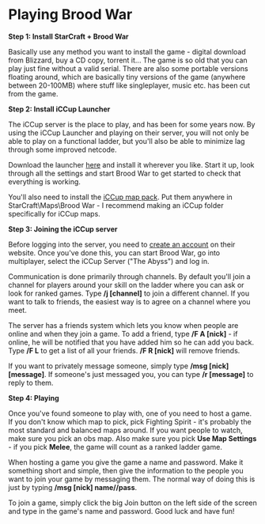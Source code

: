 # Playing Brood War

**Step 1: Install StarCraft + Brood War**

Basically use any method you want to install the game - digital download from Blizzard, buy a CD copy, torrent it... The game is so old that you can play just fine without a valid serial. There are also some portable versions floating around, which are basically tiny versions of the game (anywhere between 20-100MB) where stuff like singleplayer, music etc. has been cut from the game.

**Step 2: Install iCCup Launcher**

The iCCup server is the place to play, and has been for some years now. By using the iCCup Launcher and playing on their server, you will not only be able to play on a functional ladder, but you'll also be able to minimize lag through some improved netcode.

Download the launcher [here](http://www.iccup.com/files/view/Anti-Hack_Launcherr.html) and install it wherever you like. Start it up, look through all the settings and start Brood War to get started to check that everything is working.

You'll also need to install the [iCCup map pack](http://www.iccup.com/files/view/iCCup_MapPack_02.html). Put them anywhere in StarCraft\\Maps\\Brood War - I recommend making an iCCup folder specifically for iCCup maps.

**Step 3: Joining the iCCup server**

Before logging into the server, you need to [create an account](http://www.iccup.com/register.html) on their website. Once you've done this, you can start Brood War, go into multiplayer, select the iCCup Server ("The Abyss") and log in.

Communication is done primarily through channels. By default you'll join a channel for players around your skill on the ladder where you can ask or look for ranked games. Type **/j [channel]** to join a different channel. If you want to talk to friends, the easiest way is to agree on a channel where you meet.

The server has a friends system which lets you know when people are online and when they join a game. To add a friend, type **/F A [nick]** - if online, he will be notified that you have added him so he can add you back. Type **/F L** to get a list of all your friends. **/F R [nick]** will remove friends.

If you want to privately message someone, simply type **/msg [nick] [message]**. If someone's just messaged you, you can type **/r [message]** to reply to them.

**Step 4: Playing**

Once you've found someone to play with, one of you need to host a game. If you don't know which map to pick, pick Fighting Spirit - it's probably the most standard and balanced maps around. If you want people to watch, make sure you pick an obs map. Also make sure you pick **Use Map Settings** - if you pick **Melee**, the game will count as a ranked ladder game.

When hosting a game you give the game a name and password. Make it something short and simple, then give the information to the people you want to join your game by messaging them. The normal way of doing this is just by typing **/msg [nick] name//pass**.

To join a game, simply click the big Join button on the left side of the screen and type in the game's name and password. Good luck and have fun!